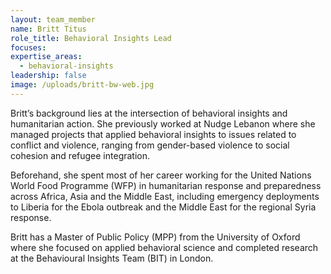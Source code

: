 ```yaml
---
layout: team_member
name: Britt Titus
role_title: Behavioral Insights Lead
focuses:
expertise_areas:
  - behavioral-insights
leadership: false
image: /uploads/britt-bw-web.jpg
---
```

Britt’s background lies at the intersection of behavioral insights and humanitarian action. She previously worked at Nudge Lebanon where she managed projects that applied behavioral insights to issues related to conflict and violence, ranging from gender-based violence to social cohesion and refugee integration.

Beforehand, she spent most of her career working for the United Nations World Food Programme (WFP) in humanitarian response and preparedness across Africa, Asia and the Middle East, including emergency deployments to Liberia for the Ebola outbreak and the Middle East for the regional Syria response.&nbsp;

Britt has a Master of Public Policy (MPP) from the University of Oxford where she focused on applied behavioral science and completed research at the Behavioural Insights Team (BIT) in London.